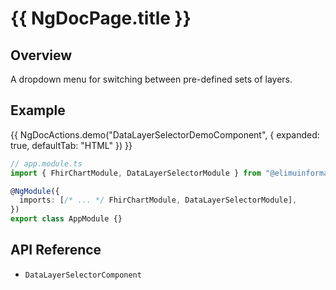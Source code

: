 # {{ NgDocPage.title }}

## Overview

A dropdown menu for switching between pre-defined sets of layers.

## Example

{{ NgDocActions.demo("DataLayerSelectorDemoComponent", { expanded: true, defaultTab: "HTML" }) }}

```ts
// app.module.ts
import { FhirChartModule, DataLayerSelectorModule } from "@elimuinformatics/ngx-charts-on-fhir";

@NgModule({
  imports: [/* ... */ FhirChartModule, DataLayerSelectorModule],
})
export class AppModule {}
```

## API Reference

- `DataLayerSelectorComponent`
